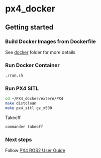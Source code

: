 # px4_docker



## Getting started

### Build Docker Images from Dockerfile

See [docker](./docker) folder for more details.

### Run Docker Container

```bash
./run.sh
```

### Run PX4 SITL

```bash
cd ~/PX4_docker/extern/PX4
make distclean
make px4_sitl gz_x500
```

Takeoff
```bash
commander takeoff
```

### Next steps

Follow [PX4 ROS2 User Guide](https://docs.px4.io/main/en/ros/ros2_comm.html)
